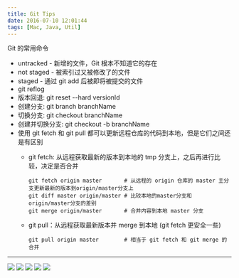 ```yaml
---
title: Git Tips
date: 2016-07-10 12:01:44
tags: [Mac, Java, Util]
---
```


Git 的常用命令

<!--more-->

* untracked - 新增的文件，Git 根本不知道它的存在
* not staged - 被索引过又被修改了的文件
* staged - 通过 git add 后被即将被提交的文件
* git reflog
* 版本回退: git reset --hard versionId
* 创建分支: git branch branchName
* 切换分支: git checkout branchName
* 创建并切换分支: git checkout -b branchName
* 使用 git fetch 和 git pull 都可以更新远程仓库的代码到本地，但是它们之间还是有区别
    * git fetch: 从远程获取最新的版本到本地的 tmp 分支上，之后再进行比较，决定是否合并

        ```
        git fetch origin master       # 从远程的 origin 仓库的 master 主分支更新最新的版本到origin/master分支上
        git diff master origin/master # 比较本地的master分支和origin/master分支的差别
        git merge origin/master       # 合并内容到本地 master 分支
        ```
    * git pull：从远程获取最新版本并 merge 到本地 (git fetch 更安全一些)

        ```
        git pull origin master        # 相当于 git fetch 和 git merge 的合并
        ```

---

![](/img/git/git-1.jpg)
![](/img/git/git-commands.png)
![](/img/git/git-commands.jpg)
![](/img/git/git-cheatsheet.png)
![](/img/git/git-flow.png)
